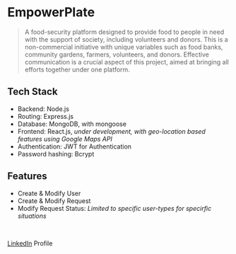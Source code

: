 # EmpowerPlate
> A food-security platform designed to provide food to people in need with the support of society, including volunteers and donors. This is a non-commercial initiative with unique variables such as food banks, community gardens, farmers, volunteers, and donors. Effective communication is a crucial aspect of this project, aimed at bringing all efforts together under one platform.

## Tech Stack
- Backend: Node.js
- Routing: Express.js
- Database: MongoDB, with mongoose
- Frontend: React.js, _under development, with geo-location based features using Google Maps API_
- Authentication: JWT for Authentication
- Password hashing: Bcrypt

## Features
- Create & Modify User
- Create & Modify Request
- Modify Request Status: _Limited to specific user-types for specirfic situations_

&nbsp;

[LinkedIn] Profile

   [LinkedIn]: <https://www.linkedin.com/in/md-shahzad-shamim/>